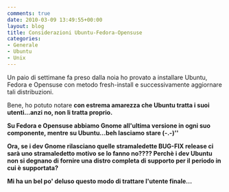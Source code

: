 ```yaml
---
comments: true
date: 2010-03-09 13:49:55+00:00
layout: blog
title: Considerazioni Ubuntu-Fedora-Opensuse
categories:
- Generale
- Ubuntu
- Unix
---
```


Un paio di settimane fa preso dalla noia ho provato a installare Ubuntu, Fedora e Opensuse con metodo fresh-install e successivamente aggiornare tali distribuzioni.

Bene, ho potuto notare **con estrema amarezza che Ubuntu tratta i suoi utenti...anzi no, non li tratta proprio.**

**Su Fedora e Opensuse abbiamo Gnome all'ultima versione in ogni suo componente, mentre su Ubuntu...beh lasciamo stare (-.-)''**

**Ora, se i dev Gnome rilasciano quelle stramaledette BUG-FIX release ci sarà uno stramaledetto motivo se lo fanno no???? Perchè i dev Ubuntu non si degnano di fornire una distro completa di supporto per il periodo in cui è supportata?**

**Mi ha un bel po' deluso questo modo di trattare l'utente finale...**

